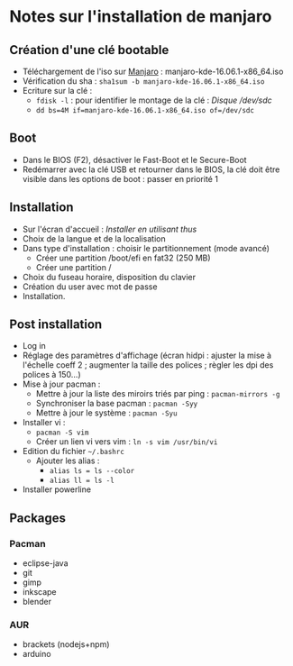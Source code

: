 # Notes sur l'installation de manjaro

## Création d'une clé bootable 

- Téléchargement de l'iso sur [Manjaro](http://manjaro.github.io/download/) : manjaro-kde-16.06.1-x86_64.iso
- Vérification du sha : `sha1sum -b manjaro-kde-16.06.1-x86_64.iso`
- Ecriture sur la clé :
  - `fdisk -l` : pour identifier le montage de la clé : *Disque /dev/sdc*
  - `dd bs=4M if=manjaro-kde-16.06.1-x86_64.iso of=/dev/sdc`

## Boot

- Dans le BIOS (F2), désactiver le Fast-Boot et le Secure-Boot
- Redémarrer avec la clé USB et retourner dans le BIOS, la clé doit être visible dans les options de boot : passer en priorité 1

## Installation 

- Sur l'écran d'accueil : *Installer en utilisant thus*
- Choix de la langue et de la localisation
- Dans type d'installation : choisir le partitionnement (mode avancé) 
  - Créer une partition /boot/efi en fat32 (250 MB)
  - Créer une partition /
- Choix du fuseau horaire, disposition du clavier
- Création du user avec mot de passe
- Installation.

## Post installation

- Log in
- Réglage des paramètres d'affichage (écran hidpi : ajuster la mise à l'échelle coeff 2 ; augmenter la taille des polices ; règler les dpi des polices à 150...)
- Mise à jour pacman :
  - Mettre à jour la liste des miroirs triés par ping : `pacman-mirrors -g`
  - Synchroniser la base pacman : `pacman -Syy`
  - Mettre à jour le système : `pacman -Syu`
- Installer vi : 
  - `pacman -S vim`
  - Créer un lien vi vers vim : `ln -s vim /usr/bin/vi`
- Edition du fichier `~/.bashrc`
  - Ajouter les alias :
    - `alias ls = ls --color`
    - `alias ll = ls -l`
- Installer powerline

## Packages 

### Pacman

- eclipse-java
- git
- gimp
- inkscape
- blender

### AUR

- brackets (nodejs+npm)
- arduino
